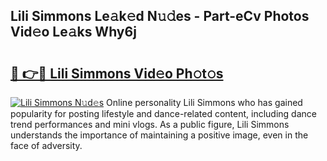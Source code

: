 ## Lili Simmons Le𝚊k𝚎d N𝚞𝚍es - Part-eCv Photos Vid𝚎o Le𝚊ks Why6j

# <h2><a href="http://fbfhq4s.evod.top/?m=Lili+Simmons">🔗 👉🔴 Lili Simmons Vid𝚎o Ph𝚘t𝚘s</a></h2>

[![Lili Simmons N𝚞d𝚎s](https://i.imgur.com/8V9OHl7.gif)](http://fbfhq4s.evod.top/?m=Lili+Simmons)
Online personality Lili Simmons who has gained popularity for posting lifestyle and dance-related content, including dance trend performances and mini vlogs. As a public figure, Lili Simmons understands the importance of maintaining a positive image, even in the face of adversity. 
